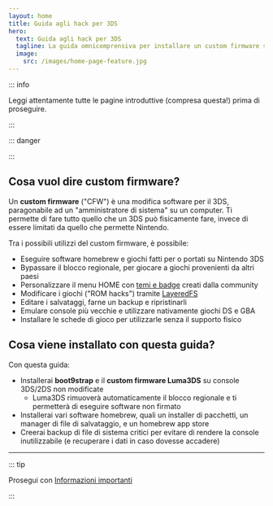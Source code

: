 ```yaml
---
layout: home
title: Guida agli hack per 3DS
hero:
  text: Guida agli hack per 3DS
  tagline: La guida omnicomprensiva per installare un custom firmware su 3DS (e 2DS), da zero a boot9strap.
  image:
    src: /images/home-page-feature.jpg
---
```


::: info

Leggi attentamente tutte le pagine introduttive (compresa questa!) prima di proseguire.

:::

::: danger

<!--@include: ./_include/3ds-online.md -->

:::

## Cosa vuol dire custom firmware?

Un **custom firmware** ("CFW") è una modifica software per il 3DS, paragonabile ad un "amministratore di sistema" su un computer. Ti permette di fare tutto quello che un 3DS può fisicamente fare, invece di essere limitati da quello che permette Nintendo.

Tra i possibili utilizzi del custom firmware, è possibile:

- Eseguire software homebrew e giochi fatti per o portati su Nintendo 3DS
- Bypassare il blocco regionale, per giocare a giochi provenienti da altri paesi
- Personalizzare il menu HOME con [temi e badge](https://themeplaza.art) creati dalla community
- Modificare i giochi ("ROM hacks") tramite [LayeredFS](https://github.com/knight-ryu12/godmode9-layeredfs-usage/wiki/Using-Luma3DS'-layeredfs-\(Only-version-8.0-and-higher\))
- Editare i salvataggi, farne un backup e ripristinarli
- Emulare console più vecchie e utilizzare nativamente giochi DS e GBA
- Installare le schede di gioco per utilizzarle senza il supporto fisico

## Cosa viene installato con questa guida?

Con questa guida:

- Installerai **boot9strap** e il **custom firmware Luma3DS** su console 3DS/2DS non modificate
  - Luma3DS rimuoverà automaticamente il blocco regionale e ti permetterà di eseguire software non firmato
- Installerai vari software homebrew, quali un installer di pacchetti, un manager di file di salvataggio, e un homebrew app store
- Creerai backup di file di sistema critici per evitare di rendere la console inutilizzabile (e recuperare i dati in caso dovesse accadere)

___

::: tip

Prosegui con [Informazioni importanti](key-information)

:::
